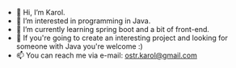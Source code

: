 - 👋 Hi, I’m Karol.
- 👀 I’m interested in programming in Java.
- 🌱 I’m currently learning spring boot and a bit of front-end.
- 💞️ If you're going to create an interesting project and looking for someone with Java you're welcome :)
- 📫 You can reach me via e-mail: ostr.karol@gmail.com

<!---
karolo87/karolo87 is a ✨ special ✨ repository because its `README.md` (this file) appears on your GitHub profile.
You can click the Preview link to take a look at your changes.
--->
